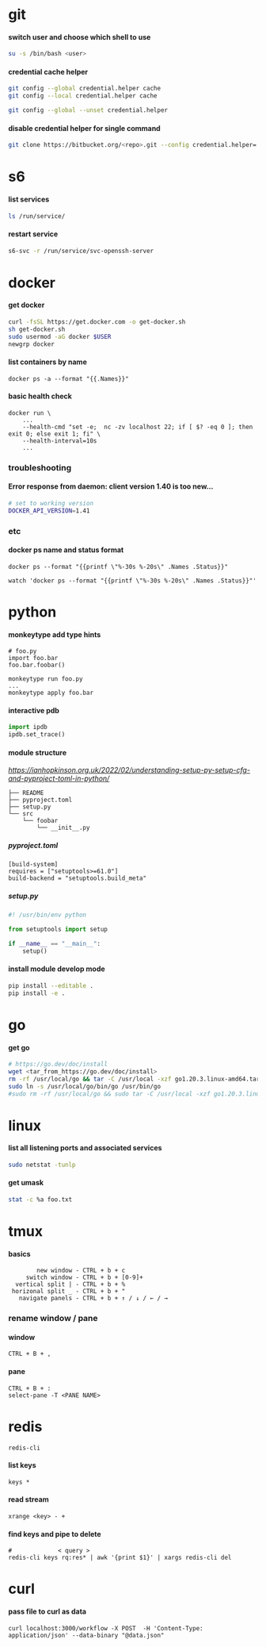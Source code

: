 # git
#### switch user and choose which shell to use
```bash
su -s /bin/bash <user>
```
#### credential cache helper
```bash
git config --global credential.helper cache
git config --local credential.helper cache

git config --global --unset credential.helper
```
#### disable credential helper for single command
```bash
git clone https://bitbucket.org/<repo>.git --config credential.helper=
```

# s6
#### list services
```bash
ls /run/service/
```
#### restart service
```bash
s6-svc -r /run/service/svc-openssh-server
```

# docker
#### get docker
```bash
curl -fsSL https://get.docker.com -o get-docker.sh
sh get-docker.sh
sudo usermod -aG docker $USER
newgrp docker
```
#### list containers by name
```shell
docker ps -a --format "{{.Names}}"
```
#### basic health check 
```shell
docker run \
    ...
    --health-cmd "set -e;  nc -zv localhost 22; if [ $? -eq 0 ]; then exit 0; else exit 1; fi" \
    --health-interval=10s 
    ...
```
### troubleshooting
#### Error response from daemon: client version 1.40 is too new...
```bash
# set to working version
DOCKER_API_VERSION=1.41
```
### etc
#### docker ps name and status format
```
docker ps --format "{{printf \"%-30s %-20s\" .Names .Status}}"
```
```
watch 'docker ps --format "{{printf \"%-30s %-20s\" .Names .Status}}"'
```

# python
#### monkeytype add type hints
```
# foo.py
import foo.bar
foo.bar.foobar()
```
```
monkeytype run foo.py
...
monkeytype apply foo.bar
```
#### interactive pdb
```python
import ipdb
ipdb.set_trace()
```
#### module structure
_https://ianhopkinson.org.uk/2022/02/understanding-setup-py-setup-cfg-and-pyproject-toml-in-python/_
```
├── README
├── pyproject.toml
├── setup.py
└── src
    └── foobar
        └── __init__.py
```
##### pyproject.toml
```
[build-system]
requires = ["setuptools>=61.0"]
build-backend = "setuptools.build_meta"
```
##### setup.py
```python
#! /usr/bin/env python

from setuptools import setup

if __name__ == "__main__":
    setup()
```
#### install module develop mode
```bash
pip install --editable .
pip install -e .
```

# go
#### get go
```bash
# https://go.dev/doc/install
wget <tar_from_https://go.dev/doc/install>
rm -rf /usr/local/go && tar -C /usr/local -xzf go1.20.3.linux-amd64.tar.gz
sudo ln -s /usr/local/go/bin/go /usr/bin/go
#sudo rm -rf /usr/local/go && sudo tar -C /usr/local -xzf go1.20.3.linux-amd64.tar.gz
```

# linux
#### list all listening ports and associated services
```bash
sudo netstat -tunlp
```
#### get umask
```bash
stat -c %a foo.txt
```

# tmux
#### basics
```
        new window - CTRL + b + c
     switch window - CTRL + b + [0-9]+
  vertical split | - CTRL + b + %
 horizonal split _ - CTRL + b + "
   navigate panels - CTRL + b + ↑ / ↓ / ← / →
```
### rename window / pane
#### window
```
CTRL + B + ,
```
#### pane
```
CTRL + B + :
select-pane -T <PANE NAME>
```

# redis
```
redis-cli
```
#### list keys
```
keys * 
```
#### read stream
```
xrange <key> - + 
```
#### find keys and pipe to delete
```
#             < query >
redis-cli keys rq:res* | awk '{print $1}' | xargs redis-cli del
```

# curl
#### pass file to curl as data
```
curl localhost:3000/workflow -X POST  -H 'Content-Type: application/json' --data-binary "@data.json"
```

